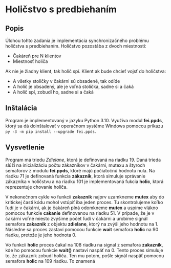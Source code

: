 # Holičstvo s predbiehaním

## Popis

Úlohou tohto zadania je implementácia synchronizačného problému holičstva s predbiehaním. Holičstvo pozostába z dvoch 
miestností: 
* Čakáreň pre N klientov
* Miestnosť holiča

Ak nie je žiadny klient, tak holič spí. Klient ak bude chcieť vojsť do holičstva: 
* A všetky stoličky v čakárni sú obsadené, tak odíde
* A holič je obsadený, ale je voľná stolička, sadne si a čaká
* A holič spí, zobudí ho, sadne si a čaká

## Inštalácia

Program je implementovaný v jazyku Python 3.10. Využíva modul **fei.ppds**, ktorý sa dá doinštalovať
v operačnom systéme Windows pomocou príkazu ```py -3 -m pip install --upgrade fei.ppds```.

## Vysvetlenie

Program má triedu *Zdielane*, ktorá je definovaná na riadku 19. Daná trieda slúži na inicializáciu počtu zákazníkov v čakárni, 
mutexu a štyroch semaforov z modulu **fei.ppds**, ktoré majú počiatočnú hodnotu nula. Na riadku 71 je definovaná funkcia 
**zákazník**, ktorá simuluje správanie zákazníka v holičstvu a na riadku 101 je implementovaná fukcia **holic**, ktorá 
reprezentuje chovanie holiča. 


V nekonečnom cykle vo funkcii **zakaznik** najprv uzamkneme **mutex** aby do kritickej časti kódu mohol vstúpiť iba jeden proces.
Tu skontrolujeme koľko ľudí je v čakárni, ak je čakáreň plná odomkneme **mutex** a uspíme vlákno pomocou funkcie **cakanie** definovanou 
na riadku 51. V prípade, že je v čakárni voľné miesto zvýšime počet ľudí v čakárni a urobíme signál semafora **zakaznik** z objektu 
**zdielane**, ktorý na zvýši jeho hodnotu na 1. Následne sa proces zastaví pomocou funkcie **wait** semafora **holic** na 90 riadku, pretože je jeho hodnota 0. 

Vo funkcii **holic** proces čakal na 108 riadku na signal z semafora **zakaznik**, kde ho pomocou funkcie **wait()** nastaví naspäť na 0. Tento proces 
simuluje to, že zákazník zobudí holiča. Ten mu potom, pošle signál naspäť pomocou semafora **holic** na 109 riadku. To znamená 


